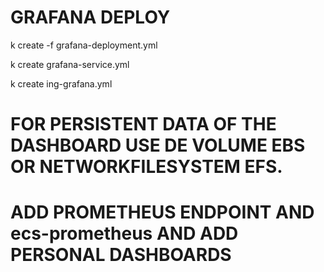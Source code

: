 # GRAFANA DEPLOY
k create -f grafana-deployment.yml

k create grafana-service.yml

k create ing-grafana.yml

# FOR PERSISTENT DATA OF THE DASHBOARD USE DE VOLUME EBS OR NETWORKFILESYSTEM EFS.

# ADD PROMETHEUS ENDPOINT AND ecs-prometheus AND ADD PERSONAL DASHBOARDS
